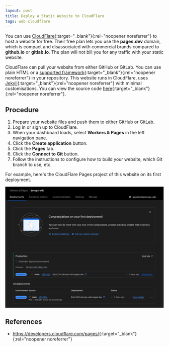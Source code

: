 ```yaml
---
layout: post
title: Deploy a Static Website to CloudFlare
tags: web cloudflare
---
```


You can use [CloudFlare](https://cloudflare.com){:target="_blank"}{:rel="noopener noreferrer"} to host a website for free.
Their free plan lets you use the **pages.dev** domain, which is compact and disassociated with commercial brands compared to **github.io** or **gitlab.io**. The plan will not bill you for any traffic with your static website.

CloudFlare can pull your website from either GitHub or GitLab.
You can use plain HTML or a [supported framework](https://developers.cloudflare.com/pages/framework-guides/){:target="_blank"}{:rel="noopener noreferrer"} in your repository.
This website runs in CloudFlare, uses [Jekyll](https://jekyllrb.com){:target="_blank"}{:rel="noopener noreferrer"} with minimal customisations.
You can view the source code [here](https://github.com/ginolatorilla/devops-wiki){:target="_blank"}{:rel="noopener noreferrer"}.

## Procedure

1. Prepare your website files and push them to either GitHub or GitLab.
2. Log in or sign up to CloudFlare.
3. When your dashboard loads, select **Workers & Pages** in the left navigation pane.
4. Click the **Create application** button.
5. Click the **Pages** tab.
6. Click the **Connect to Git** button.
7. Follow the instructions to configure how to build your website, which Git branch to use, etc.

For example, here's the CloudFlare Pages project of this website on its first deployment.

![CloudFlare Pages Project](/assets/img/cloudflare-pages-project.png)

## References

- <https://developers.cloudflare.com/pages/>{:target="_blank"}{:rel="noopener noreferrer"}
